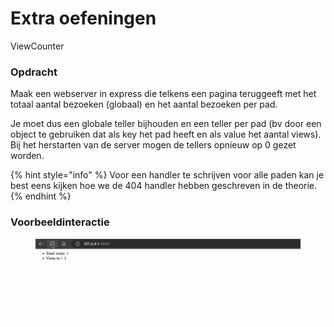# Extra oefeningen

ViewCounter

### Opdracht

Maak een webserver in express die telkens een pagina teruggeeft met het totaal aantal bezoeken (globaal) en het aantal bezoeken per pad.

Je moet dus een globale teller bijhouden en een teller per pad (bv door een object te gebruiken dat als key het pad heeft en als value het aantal views). Bij het herstarten van de server mogen de tellers opnieuw op 0 gezet worden.

{% hint style="info" %}
Voor een handler te schrijven voor alle paden kan je best eens kijken hoe we de 404 handler hebben geschreven in de theorie.&#x20;
{% endhint %}

### Voorbeeldinteractie

<figure><img src="../../.gitbook/assets/visits.gif" alt=""><figcaption></figcaption></figure>
